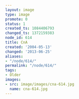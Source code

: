 ```yaml
---
layout: image
type: image
promote: 0
status: 1
created_ts: 1084406793
changed_ts: 1372159383
node_id: 614
title: CnA
created: '2004-05-13'
changed: '2013-06-25'
aliases:
- "/node/614/"
permalink: "/node/614/"
tags:
- Older
images:
- src: image/images/cna-614.jpg
  name: cna-614.jpg
---
```


